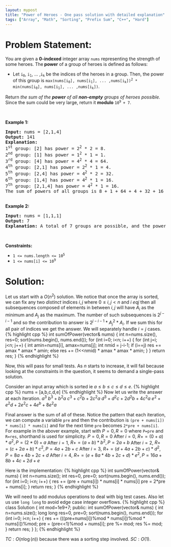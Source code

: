 ```yaml
---
layout: mypost
title: "Power of Heroes - One pass solution with detailed explanation"
tags: ["Array", "Math", "Sorting", "Prefix Sum", "C++", "Hard"]
---
```

# Problem Statement:
<p>You are given a <strong>0-indexed</strong> integer array <code>nums</code> representing the strength of some heroes. The<b> power</b> of a group of heroes is defined as follows:</p>

<ul>
	<li>Let <code>i<sub>0</sub></code>, <code>i<sub>1</sub></code>, ... ,<code>i<sub>k</sub></code> be the indices of the heroes in a group. Then, the power of this group is <code>max(nums[i<sub>0</sub>], nums[i<sub>1</sub>], ... ,nums[i<sub>k</sub>])<sup>2</sup> * min(nums[i<sub>0</sub>], nums[i<sub>1</sub>], ... ,nums[i<sub>k</sub>])</code>.</li>
</ul>

<p>Return <em>the sum of the <strong>power</strong> of all <strong>non-empty</strong> groups of heroes possible.</em> Since the sum could be very large, return it <strong>modulo</strong> <code>10<sup>9 </sup>+ 7</code>.</p>

<p>&nbsp;</p>
<p><strong class="example">Example 1:</strong></p>

<pre>
<strong>Input:</strong> nums = [2,1,4]
<strong>Output:</strong> 141
<strong>Explanation:</strong> 
1<sup>st</sup>&nbsp;group: [2] has power = 2<sup>2</sup>&nbsp;* 2 = 8.
2<sup>nd</sup>&nbsp;group: [1] has power = 1<sup>2</sup> * 1 = 1. 
3<sup>rd</sup>&nbsp;group: [4] has power = 4<sup>2</sup> * 4 = 64. 
4<sup>th</sup>&nbsp;group: [2,1] has power = 2<sup>2</sup> * 1 = 4. 
5<sup>th</sup>&nbsp;group: [2,4] has power = 4<sup>2</sup> * 2 = 32. 
6<sup>th</sup>&nbsp;group: [1,4] has power = 4<sup>2</sup> * 1 = 16. 
​​​​​​​7<sup>th</sup>&nbsp;group: [2,1,4] has power = 4<sup>2</sup>​​​​​​​ * 1 = 16. 
The sum of powers of all groups is 8 + 1 + 64 + 4 + 32 + 16 + 16 = 141.

</pre>

<p><strong class="example">Example 2:</strong></p>

<pre>
<strong>Input:</strong> nums = [1,1,1]
<strong>Output:</strong> 7
<strong>Explanation:</strong> A total of 7 groups are possible, and the power of each group will be 1. Therefore, the sum of the powers of all groups is 7.
</pre>

<p>&nbsp;</p>
<p><strong>Constraints:</strong></p>

<ul>
	<li><code>1 &lt;= nums.length &lt;= 10<sup>5</sup></code></li>
	<li><code>1 &lt;= nums[i] &lt;= 10<sup>9</sup></code></li>
</ul>

# Solution:
Let us start with a $O(n^2)$ solution. We notice that once the array is sorted, we can fix any two *distinct* indices $i, j$ where $0\leq i,j<n$ and $i \
eq j$ then all subsequences composed of elements in between $i,j$ will have $A_i$ as the minimum and $A_j$ as the maximum. The number of such subsequences is $2^
{j-i-1}$ and so the contribution to answer is $2^{j-i-1} * A_j^2 * A_i$. If we sum this for all pair of indices we get the answer. We will separately handle $i=j$ cases.
 {% highlight cpp %} 
int sumOfPower(vector<int>& nums) {
    int  n=nums.size(), res=0;
    sort(nums.begin(), nums.end());
    for (int i=0; i<n; i++)
    {
        for (int j=i; j<n; j++)
        {
            int amin=nums[i], amax=nums[j];
            int nmid = j-i-1;
            if (i==j) res += amax * amax * amin;
            else res += (1<<nmid) * amax * amax * amin;
        }
    }
    return res;
}
 {% endhighlight %}

Now, this will pass for small tests. As $n$ starts to increase, it will fail because looking at the constraints in the question, it seems to demand a single-pass solution.

Consider an input array which is sorted ie $a \leq b \leq c \leq d \leq e$.
 {% highlight cpp %} 
nums = [a,b,c,d,e]
 {% endhighlight %}
Now let us write the answer at each iteration.
$a^3$
$b^3 + b^2a$
$c^3 + c^2b + 2c^2a$
$d^3 + d^2c + 2d^2b + 4c^2a$
$e^2 + e^2d + 2e^2c + 4e^b + 8e^2a$

Final answer is the sum of all of these. Notice the pattern that each iteration, we can compute a variable `pre` and then the contribution is `(pre + nums[i]) * nums[i] * nums[i]` and for the next time `pre` becomes `2*pre + nums[i]`.
For example in the abover example, start with $P=0, R=0$ where `P=pre` and `R=res`, shorthand is used for simplicity.
$P=0, R=0$
After $i=0$, $R+=(0+a)*a^2, P=(2*0)+a$
After $i=1$, $R+=(a+b)*b^2, P=2a+b$
After $i=2$, $R+=(c+2a+b)*c^2, P=4a+2b+c$
After $i=3$, $R+=(d+4a+2b+c)*d^2, P=8a+4b+2c+d$
After $i=4$, $R+=(e+8a*4b+2c+d)*e^2, P=16a+8b+4c+2d+e$

Here is the implementation:
 {% highlight cpp %} 
int sumOfPower(vector<int>& nums) {
    int  n=nums.size();
    int res=0, pre=0;
    sort(nums.begin(), nums.end());
    for (int i=0; i<n; i++)
    {
        res += (pre + nums[i]) * nums[i] * nums[i]
        pre = 2*pre + nums[i];
    }
    return res;
}
 {% endhighlight %}

We will need to add modulus operations to deal with big test cases. Also let us use `long long` to avoid edge case integer overflows.
 {% highlight cpp %} 
class Solution {
    int mod=1e9+7;
public:
    int sumOfPower(vector<int>& nums) {
        int  n=nums.size();
        long long res=0, pre=0;
        sort(nums.begin(), nums.end());
        for (int i=0; i<n; i++)
        {
            res += (((pre+nums[i])%mod * nums[i])%mod * nums[i])%mod;
            pre = (pre<<1)%mod + nums[i];
            pre %= mod;
            res %= mod;
        }
        return res;
    }
};
 {% endhighlight %}

$TC: O(n\log(n))$ because there was a sorting step involved. $SC: O(1)$.
